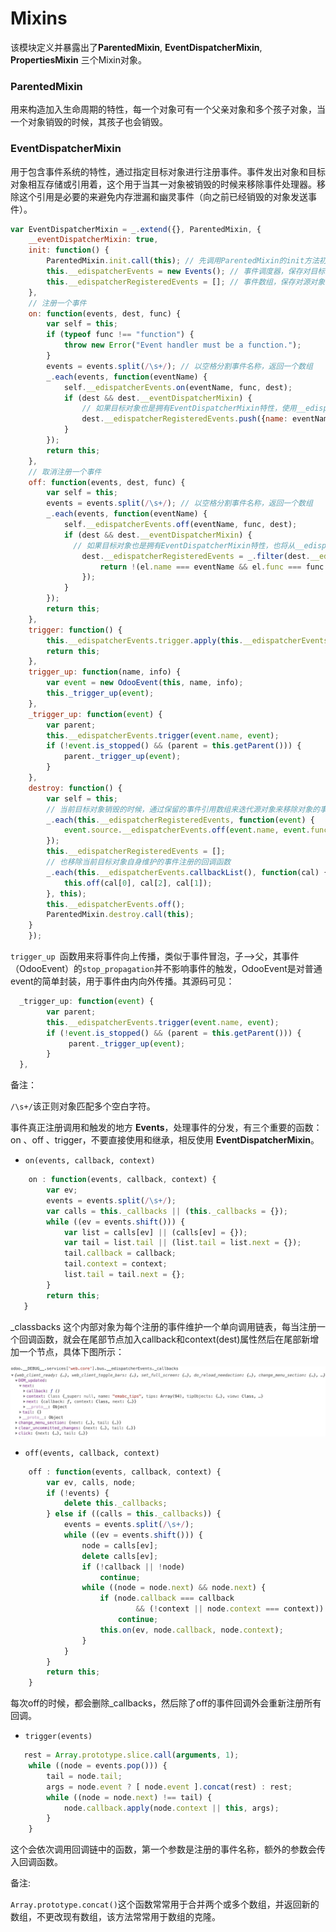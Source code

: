 # Mixins

该模块定义并暴露出了**ParentedMixin**,  **EventDispatcherMixin**,  **PropertiesMixin** 三个Mixin对象。

### ParentedMixin

用来构造加入生命周期的特性，每一个对象可有一个父亲对象和多个孩子对象，当一个对象销毁的时候，其孩子也会销毁。

### EventDispatcherMixin

用于包含事件系统的特性，通过指定目标对象进行注册事件。事件发出对象和目标对象相互存储或引用着，这个用于当其一对象被销毁的时候来移除事件处理器。移除这个引用是必要的来避免内存泄漏和幽灵事件（向之前已经销毁的对象发送事件）。

```js
var EventDispatcherMixin = _.extend({}, ParentedMixin, {
    __eventDispatcherMixin: true,
    init: function() {
        ParentedMixin.init.call(this); // 先调用ParentedMixin的init方法初始化this对象
        this.__edispatcherEvents = new Events(); // 事件调度器，保存对目标对象的引用，真正事件注册和触发的地方
        this.__edispatcherRegisteredEvents = []; // 事件数组，保存对源对象的引用，用于销毁时，移除事件回调函数
    },
    // 注册一个事件
    on: function(events, dest, func) {
        var self = this;
        if (typeof func !== "function") {
            throw new Error("Event handler must be a function.");
        }
        events = events.split(/\s+/); // 以空格分割事件名称，返回一个数组
        _.each(events, function(eventName) {
            self.__edispatcherEvents.on(eventName, func, dest);
            if (dest && dest.__eventDispatcherMixin) { 
                // 如果目标对象也是拥有EventDispatcherMixin特性，使用__edispatcherRegisteredEvents这个数组保存对源对象的引用
                dest.__edispatcherRegisteredEvents.push({name: eventName, func: func, source: self});
            }
        });
        return this;
    },
    // 取消注册一个事件
    off: function(events, dest, func) {
        var self = this;
        events = events.split(/\s+/); // 以空格分割事件名称，返回一个数组
        _.each(events, function(eventName) {
            self.__edispatcherEvents.off(eventName, func, dest);
            if (dest && dest.__eventDispatcherMixin) { 
              // 如果目标对象也是拥有EventDispatcherMixin特性，也将从__edispatcherRegisteredEvents移除源对象的引用
                dest.__edispatcherRegisteredEvents = _.filter(dest.__edispatcherRegisteredEvents, function(el) {
                    return !(el.name === eventName && el.func === func && el.source === self);
                });
            }
        });
        return this;
    },
    trigger: function() {
        this.__edispatcherEvents.trigger.apply(this.__edispatcherEvents, arguments);
        return this;
    },
    trigger_up: function(name, info) {
        var event = new OdooEvent(this, name, info);
        this._trigger_up(event);
    },
    _trigger_up: function(event) {
        var parent;
        this.__edispatcherEvents.trigger(event.name, event);
        if (!event.is_stopped() && (parent = this.getParent())) {
            parent._trigger_up(event);
        }
    },
    destroy: function() {
        var self = this;
        // 当前目标对象销毁的时候，通过保留的事件引用数组来迭代源对象来移除对象的事件回调函数
        _.each(this.__edispatcherRegisteredEvents, function(event) {
            event.source.__edispatcherEvents.off(event.name, event.func, self);
        });
        this.__edispatcherRegisteredEvents = [];
        // 也移除当前目标对象自身维护的事件注册的回调函数
        _.each(this.__edispatcherEvents.callbackList(), function(cal) {
            this.off(cal[0], cal[2], cal[1]);
        }, this);
        this.__edispatcherEvents.off();
        ParentedMixin.destroy.call(this);
    }
    });
```

`trigger_up `函数用来将事件向上传播，类似于事件冒泡，子—&gt;父，其事件（OdooEvent）的`stop_propagation`并不影响事件的触发，OdooEvent是对普通event的简单封装，用于事件由内向外传播。其源码可见：

```js
  _trigger_up: function(event) {
        var parent;
        this.__edispatcherEvents.trigger(event.name, event);
        if (!event.is_stopped() && (parent = this.getParent())) {
             parent._trigger_up(event);
        }
  },
```



备注：

`/\s+/`该正则对象匹配多个空白字符。

事件真正注册调用和触发的地方 **Events**，处理事件的分发，有三个重要的函数：on 、off 、trigger，不要直接使用和继承，相反使用 **EventDispatcherMixin**。

* `on(events, callback, context)`

```js
    on : function(events, callback, context) {
        var ev;
        events = events.split(/\s+/);
        var calls = this._callbacks || (this._callbacks = {});
        while ((ev = events.shift())) {
            var list = calls[ev] || (calls[ev] = {});
            var tail = list.tail || (list.tail = list.next = {});
            tail.callback = callback;
            tail.context = context;
            list.tail = tail.next = {};
        }
        return this;
   }
```

\_classbacks 这个内部对象为每个注册的事件维护一个单向调用链表，每当注册一个回调函数，就会在尾部节点加入callback和context\(dest\)属性然后在尾部新增加一个节点，具体下图所示：

![](/assets/event_callbacks.jpg)

* `off(events, callback, context)`

```js
    off : function(events, callback, context) {
        var ev, calls, node;
        if (!events) {
            delete this._callbacks;
        } else if ((calls = this._callbacks)) {
            events = events.split(/\s+/);
            while ((ev = events.shift())) {
                node = calls[ev];
                delete calls[ev];
                if (!callback || !node)
                    continue;
                while ((node = node.next) && node.next) {
                    if (node.callback === callback
                            && (!context || node.context === context))
                        continue;
                    this.on(ev, node.callback, node.context);
                }
            }
        }
        return this;
    }
```

每次off的时候，都会删除\_callbacks，然后除了off的事件回调外会重新注册所有回调。

* `trigger(events)`

```js
   rest = Array.prototype.slice.call(arguments, 1);
    while ((node = events.pop())) {
        tail = node.tail;
        args = node.event ? [ node.event ].concat(rest) : rest;
        while ((node = node.next) !== tail) {
            node.callback.apply(node.context || this, args);
        }
    }
```

这个会依次调用回调链中的函数，第一个参数是注册的事件名称，额外的参数会传入回调函数。

备注:

`Array.prototype.concat()`这个函数常常用于合并两个或多个数组，并返回新的数组，不更改现有数组，该方法常常用于数组的克隆。



